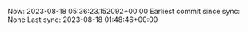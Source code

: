 Now: 2023-08-18 05:36:23.152092+00:00 Earliest commit since sync: None Last sync: 2023-08-18 01:48:46+00:00
